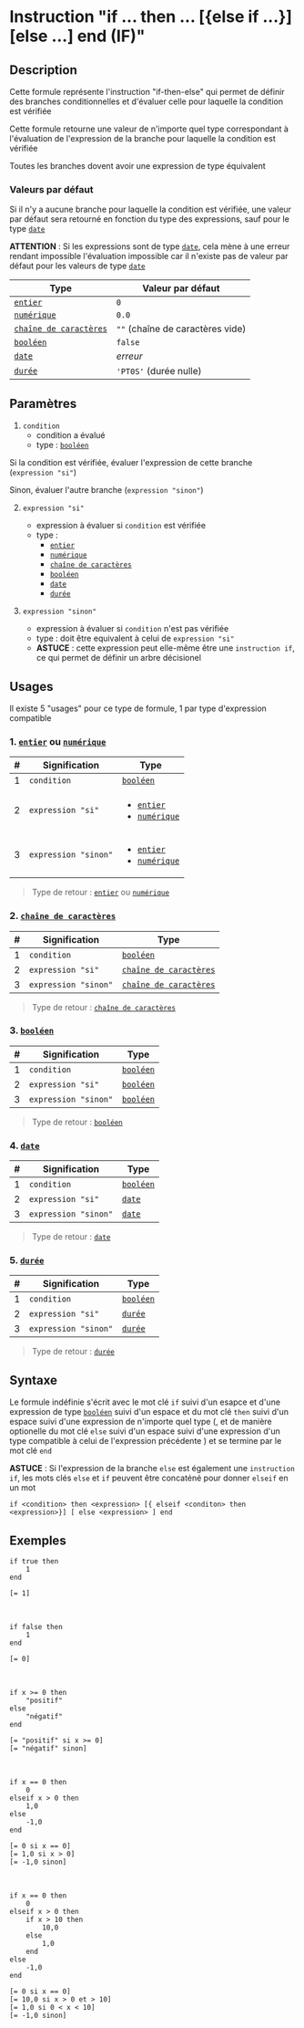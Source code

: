 # Instruction "if ... then ... [{else if ...}] [else ...] end (IF)"

## Description

Cette formule représente l'instruction "if-then-else" qui permet de définir des branches conditionnelles et d'évaluer celle pour laquelle la condition est vérifiée

Cette formule retourne une valeur de n'importe quel type correspondant à l'évaluation de l'expression de la branche pour laquelle la condition est vérifiée

Toutes les branches dovent avoir une expression de type équivalent

### Valeurs par défaut
Si il n'y a aucune branche pour laquelle la condition est vérifiée, une valeur par défaut sera retourné en fonction du type des expressions, sauf pour le type [`date`][valeur-de-retour]

__ATTENTION__ : 
Si les expressions sont de type [`date`][valeur-de-retour], cela mène à une erreur rendant impossible l'évaluation impossible car il n'existe pas de valeur par défaut pour les valeurs de type [`date`][valeur-de-retour]

|Type|Valeur par défaut|
|----|-----------------|
|[`entier`][valeur-de-retour]|`0`|
|[`numérique`][valeur-de-retour]|`0.0`|
|[`chaîne de caractères`][valeur-de-retour]|`""` (chaîne de caractères vide)|
|[`booléen`][valeur-de-retour]|`false`|
|[`date`][valeur-de-retour]|_erreur_|
|[`durée`][valeur-de-retour]|`'PT0S'` (durée nulle)|

## Paramètres

1. `condition`
    - condition a évalué
    - type : [`booléen`][valeur-de-retour]
 
Si la condition est vérifiée, évaluer l'expression de cette branche (`expression "si"`)

Sinon, évaluer l'autre branche (`expression "sinon"`)

2. `expression "si"`
    - expression à évaluer si `condition` est vérifiée
    - type : 
        - [`entier`][valeur-de-retour]
        - [`numérique`][valeur-de-retour]
        - [`chaîne de caractères`][valeur-de-retour]
        - [`booléen`][valeur-de-retour]
        - [`date`][valeur-de-retour]
        - [`durée`][valeur-de-retour]

3. `expression "sinon"`
    - expression à évaluer si `condition` n'est pas vérifiée
    - type : doit être equivalent à celui de `expression "si"`
    - __ASTUCE__ : cette expression peut elle-même être une `instruction if`, ce qui permet de définir un arbre décisionel

## Usages

Il existe 5 "usages" pour ce type de formule, 1 par type d'expression compatible

### 1. [`entier`][valeur-de-retour] ou [`numérique`][valeur-de-retour]
|#|Signification|Type|
|-------------------|-------------|----|
|1|`condition`|[`booléen`][valeur-de-retour]|
|2|`expression "si"`|<ul><li>[`entier`][valeur-de-retour]</li><li>[`numérique`][valeur-de-retour]</li></ul>|
|3|`expression "sinon"`|<ul><li>[`entier`][valeur-de-retour]</li><li>[`numérique`][valeur-de-retour]</li></ul>|

> Type de retour : [`entier`][valeur-de-retour] ou [`numérique`][valeur-de-retour]

### 2. [`chaîne de caractères`][valeur-de-retour]
|#|Signification|Type|
|-------------------|-------------|----|
|1|`condition`|[`booléen`][valeur-de-retour]|
|2|`expression "si"`|[`chaîne de caractères`][valeur-de-retour]|
|3|`expression "sinon"`|[`chaîne de caractères`][valeur-de-retour]|

> Type de retour : [`chaîne de caractères`][valeur-de-retour]

### 3. [`booléen`][valeur-de-retour]
|#|Signification|Type|
|-------------------|-------------|----|
|1|`condition`|[`booléen`][valeur-de-retour]|
|2|`expression "si"`|[`booléen`][valeur-de-retour]|
|3|`expression "sinon"`|[`booléen`][valeur-de-retour]|

> Type de retour : [`booléen`][valeur-de-retour]

### 4. [`date`][valeur-de-retour]
|#|Signification|Type|
|-------------------|-------------|----|
|1|`condition`|[`booléen`][valeur-de-retour]|
|2|`expression "si"`|[`date`][valeur-de-retour]|
|3|`expression "sinon"`|[`date`][valeur-de-retour]|

> Type de retour : [`date`][valeur-de-retour]

### 5. [`durée`][valeur-de-retour]
|#|Signification|Type|
|-------------------|-------------|----|
|1|`condition`|[`booléen`][valeur-de-retour]|
|2|`expression "si"`|[`durée`][valeur-de-retour]|
|3|`expression "sinon"`|[`durée`][valeur-de-retour]|

> Type de retour : [`durée`][valeur-de-retour]

## Syntaxe

Le formule indéfinie s'écrit avec le mot clé `if` suivi d'un esapce et d'une expression de type [`booléen`][valeur-de-retour] suivi d'un espace et du mot clé `then` suivi d'un espace suivi d'une expression de n'importe quel type (, et de manière optionelle du mot clé `else` suivi d'un espace suivi d'une expression d'un type compatible à celui de l'expression précédente ) et se termine par le mot clé `end`

__ASTUCE__ : Si l'expression de la branche `else` est également une `instruction if`, les mots clés `else` et `if` peuvent être concaténé pour donner `elseif` en un mot
    
    if <condition> then <expression> [{ elseif <conditon> then <expression>}] [ else <expression> ] end 

## Exemples

    if true then
        1
    end

    [= 1]
&nbsp;

    if false then
        1
    end

    [= 0]
&nbsp;

    if x >= 0 then
        "positif"
    else
        "négatif"
    end

    [= "positif" si x >= 0]
    [= "négatif" sinon]
&nbsp;

    if x == 0 then
        0
    elseif x > 0 then
        1,0
    else
        -1,0
    end

    [= 0 si x == 0]
    [= 1,0 si x > 0]
    [= -1,0 sinon]
&nbsp;

    if x == 0 then
        0
    elseif x > 0 then
        if x > 10 then
            10,0
        else
            1,0
        end
    else
        -1,0
    end

    [= 0 si x == 0]
    [= 10,0 si x > 0 et > 10]
    [= 1,0 si 0 < x < 10]
    [= -1,0 sinon]

    
[valeur-de-retour]: ../../lexique.md#valeur-de-retour